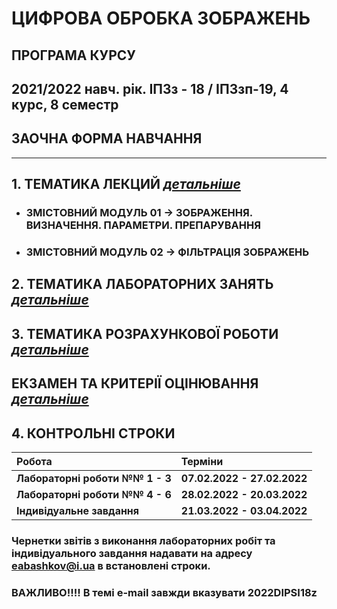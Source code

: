 # **ЦИФРОВА ОБРОБКА ЗОБРАЖЕНЬ**
## ПРОГРАМА КУРСУ
## 2021/2022 навч. рік. ІПЗз - 18 / ІПЗзп-19, 4 курс, 8 семестр
## ЗАОЧНА ФОРМА НАВЧАННЯ
___
##  1. **ТЕМАТИКА ЛЕКЦИЙ** [***детальніше***](/_LEC_/Lec_Common.md)
* ### ЗМІСТОВНИЙ МОДУЛЬ 01 -> ЗОБРАЖЕННЯ. ВИЗНАЧЕННЯ. ПАРАМЕТРИ. ПРЕПАРУВАННЯ
* ### ЗМІСТОВНИЙ МОДУЛЬ 02 -> ФІЛЬТРАЦІЯ ЗОБРАЖЕНЬ  

## 2. **ТЕМАТИКА ЛАБОРАТОРНИХ ЗАНЯТЬ** [***детальніше***](/_LAB_/Lab_Works_Common.md)

## 3. **ТЕМАТИКА РОЗРАХУНКОВОЇ РОБОТИ** [***детальніше***](/Individ_Settlement_Work/Tasks.md)

## ЕКЗАМЕН ТА КРИТЕРІЇ ОЦІНЮВАННЯ [***детальніше***](/_EXAM_/Exam_Common.md)

## 4. **КОНТРОЛЬНІ СТРОКИ**
|**Робота**|**Терміни**|
|:-------|:-------|
|**Лабораторні роботи   №№ 1 - 3**|**07.02.2022 -  27.02.2022**|
|**Лабораторні роботи   №№ 4 - 6** | **28.02.2022 -  20.03.2022**|
|**Індивідуальне завдання** | **21.03.2022 - 03.04.2022**|

### Чернетки звітів з виконання лабораторних робіт та індивідуального завдання надавати на адресу eabashkov@i.ua в встановлені строки.
### ВАЖЛИВО!!!! В темі e-mail завжди вказувати  **2022DIPSI18z**
